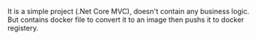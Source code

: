 It is a simple project (.Net Core MVC), doesn't contain any business logic. 
But contains docker file to convert it to an image then pushs it to docker registery.
